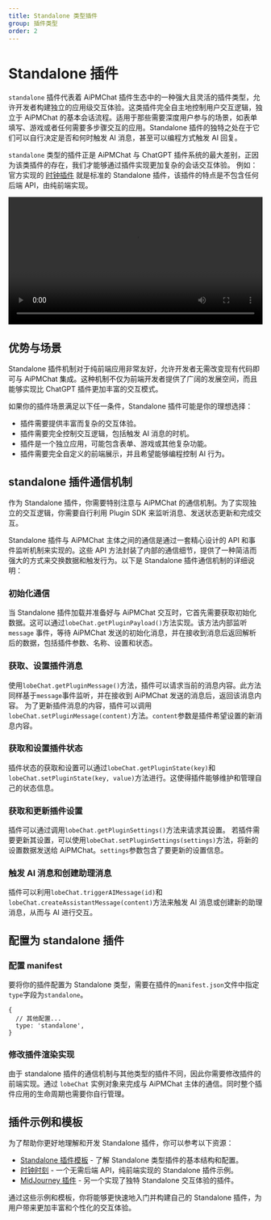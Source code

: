 ```yaml
---
title: Standalone 类型插件
group: 插件类型
order: 2
---
```


# Standalone 插件

`standalone` 插件代表着 AiPMChat 插件生态中的一种强大且灵活的插件类型，允许开发者构建独立的应用级交互体验。这类插件完全自主地控制用户交互逻辑，独立于 AiPMChat 的基本会话流程。适用于那些需要深度用户参与的场景，如表单填写、游戏或者任何需要多步骤交互的应用。Standalone 插件的独特之处在于它们可以自行决定是否和何时触发 AI 消息，甚至可以编程方式触发 AI 回复。

`standalone` 类型的插件正是 AiPMChat 与 ChatGPT 插件系统的最大差别，正因为该类插件的存在，我们才能够通过插件实现更加复杂的会话交互体验。 例如：官方实现的 [时钟插件](https://github.com/lobehub/chat-plugin-clock-time) 就是标准的 Standalone 插件，该插件的特点是不包含任何后端 API，由纯前端实现。

<video src="https://github.com/lobehub/lobe-chat/assets/28616219/206b4c94-4674-4007-ac4f-450b9778d7f6" width="100%" autoplay mute ></video>

## 优势与场景

Standalone 插件机制对于纯前端应用非常友好，允许开发者无需改变现有代码即可与 AiPMChat 集成。这种机制不仅为前端开发者提供了广阔的发展空间，而且能够实现比 ChatGPT 插件更加丰富的交互模式。

如果你的插件场景满足以下任一条件，Standalone 插件可能是你的理想选择：

- 插件需要提供丰富而复杂的交互体验。
- 插件需要完全控制交互逻辑，包括触发 AI 消息的时机。
- 插件是一个独立应用，可能包含表单、游戏或其他复杂功能。
- 插件需要完全自定义的前端展示，并且希望能够编程控制 AI 行为。

## standalone 插件通信机制

作为 Standalone 插件，你需要特别注意与 AiPMChat 的通信机制。为了实现独立的交互逻辑，你需要自行利用 Plugin SDK 来监听消息、发送状态更新和完成交互。

Standalone 插件与 AiPMChat 主体之间的通信是通过一套精心设计的 API 和事件监听机制来实现的。这些 API 方法封装了内部的通信细节，提供了一种简洁而强大的方式来交换数据和触发行为。以下是 Standalone 插件通信机制的详细说明：

### 初始化通信

当 Standalone 插件加载并准备好与 AiPMChat 交互时，它首先需要获取初始化数据。这可以通过`lobeChat.getPluginPayload()`方法实现。该方法内部监听 `message` 事件，等待 AiPMChat 发送的初始化消息，并在接收到消息后返回解析后的数据，包括插件参数、名称、设置和状态。

### 获取、设置插件消息

使用`lobeChat.getPluginMessage()`方法，插件可以请求当前的消息内容。此方法同样基于`message`事件监听，并在接收到 AiPMChat 发送的消息后，返回该消息内容。
为了更新插件消息的内容，插件可以调用`lobeChat.setPluginMessage(content)`方法。`content`参数是插件希望设置的新消息内容。

### 获取和设置插件状态

插件状态的获取和设置可以通过`lobeChat.getPluginState(key)`和`lobeChat.setPluginState(key, value)`方法进行。这使得插件能够维护和管理自己的状态信息。

### 获取和更新插件设置

插件可以通过调用`lobeChat.getPluginSettings()`方法来请求其设置。 若插件需要更新其设置，可以使用`lobeChat.setPluginSettings(settings)`方法，将新的设置数据发送给 AiPMChat。`settings`参数包含了要更新的设置信息。

### 触发 AI 消息和创建助理消息

插件可以利用`lobeChat.triggerAIMessage(id)`和`lobeChat.createAssistantMessage(content)`方法来触发 AI 消息或创建新的助理消息，从而与 AI 进行交互。

## 配置为 standalone 插件

### 配置 manifest

要将你的插件配置为 Standalone 类型，需要在插件的`manifest.json`文件中指定`type`字段为`standalone`。

```json5
{
  // 其他配置...
  type: 'standalone',
}
```

### 修改插件渲染实现

由于 standalone 插件的通信机制与其他类型的插件不同，因此你需要修改插件的前端实现。通过 `lobeChat` 实例对象来完成与 AiPMChat 主体的通信。同时整个插件应用的生命周期也需要你自行管理。

## 插件示例和模板

为了帮助你更好地理解和开发 Standalone 插件，你可以参考以下资源：

- [Standalone 插件模板](https://github.com/lobehub/chat-plugin-template/blob/main/public/manifest-standalone.json) - 了解 Standalone 类型插件的基本结构和配置。
- [时钟时刻](https://github.com/lobehub/chat-plugin-clock-time) - 一个无需后端 API，纯前端实现的 Standalone 插件示例。
- [MidJourney 插件](https://github.com/lobehub/chat-plugin-midjourney) - 另一个实现了独特 Standalone 交互体验的插件。

通过这些示例和模板，你将能够更快速地入门并构建自己的 Standalone 插件，为用户带来更加丰富和个性化的交互体验。
